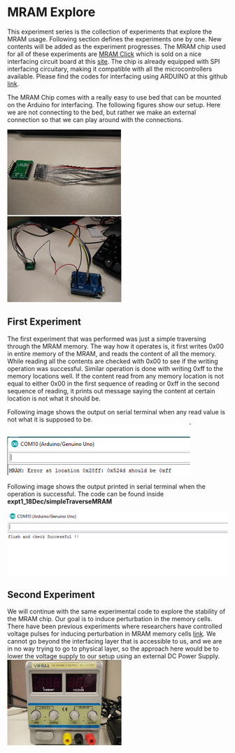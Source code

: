 # MRAM Explore

This experiment series is the collection of experiments that explore the MRAM usage. Following section defines the experiments one by one. New contents will be added as the experiment progresses. The MRAM chip used for all of these experiments are [MRAM Click](https://download.mikroe.com/documents/datasheets/EST02896_MR25H256A_Datasheet_Rev1.0%20100116-1036068.pdf) which is sold on a nice interfacing circuit board at this [site](https://www.mikroe.com/mram-click). The chip is already equipped with SPI interfacing circuitary, making it compatible with all the microcontrollers available. Please find the codes for interfacing using ARDUINO at this github [link](https://github.com/prawarpoudel/spiMemoryChips).

The MRAM Chip comes with a really easy to use bed that can be mounted on the Arduino for interfacing. The following figures show our setup. Here we are not connecting to the bed, but rather we make an external connection so that we can play around with the connections.

![MRAM click](images/image3_MRAMChip.jpg) ![Set UP](images/image4_Setup.jpg)

## First Experiment

The first experiment that was performed was  just a simple traversing through the MRAM memory. The way how it operates is, it first writes 0x00 in entire memory of the MRAM, and reads the content of all the memory. While reading all the contents are checked with 0x00 to see if the writing operation was successful. Similar operation is done with writing 0xff to the memory locations well. If the content read from any memory location is not equal to either 0x00 in the first sequence of reading or 0xff in the second sequence of reading, it prints out message saying the content at certain location is not what it should be.

Following image shows the output on serial terminal when any read value is not what  it is supposed to be.
![image showing incorrect read](images/image1_incorrectRead.PNG)

Following image shows the output printed in serial terminal when the operation is successful. The code can be found inside **expt1_18Dec/simpleTraverseMRAM**

![Image showing successful Flush and Check Operation](images/image2_flushsuccessful.PNG)

## Second Experiment

We will continue with the same experimental code to explore the stability of the MRAM chip. Our goal is to induce perturbation in the memory cells. There have been previous experiments where researchers have controlled voltage pulses for inducing perturbation in MRAM memory cells [link](https://ieeexplore.ieee.org/stamp/stamp.jsp?tp=&arnumber=7047039&tag=1). We cannot go beyond the interfacing layer that is accessible to us, and we are in no way trying to go to physical layer, so the approach here would be to lower the voltage supply to our setup using an external DC Power Supply. 
![Power Supply](images/image5_Voltagegen.jpg)